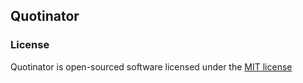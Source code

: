 ## Quotinator



### License

Quotinator is open-sourced software licensed under the [MIT license](http://opensource.org/licenses/MIT)
